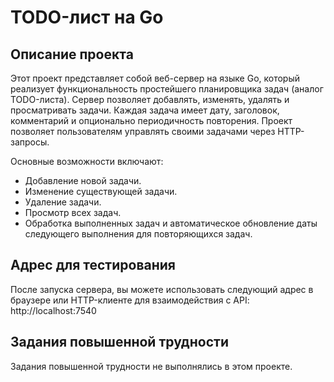 # TODO-лист на Go

## Описание проекта

Этот проект представляет собой веб-сервер на языке Go, который реализует функциональность простейшего планировщика задач (аналог TODO-листа). Сервер позволяет добавлять, изменять, удалять и просматривать задачи. Каждая задача имеет дату, заголовок, комментарий и опционально периодичность повторения. Проект позволяет пользователям управлять своими задачами через HTTP-запросы.

Основные возможности включают:
- Добавление новой задачи.
- Изменение существующей задачи.
- Удаление задачи.
- Просмотр всех задач.
- Обработка выполненных задач и автоматическое обновление даты следующего выполнения для повторяющихся задач.

## Адрес для тестирования

После запуска сервера, вы можете использовать следующий адрес в браузере или HTTP-клиенте для взаимодействия с API: http://localhost:7540

## Задания повышенной трудности

Задания повышенной трудности не выполнялись в этом проекте.